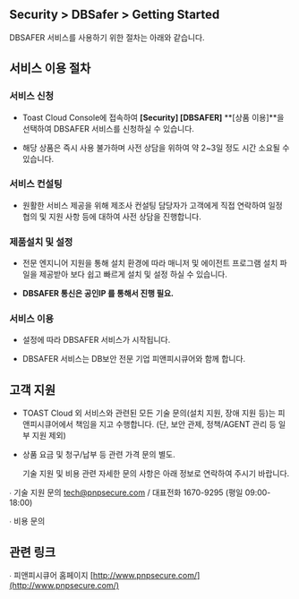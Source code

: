 ## Security > DBSafer > Getting Started

DBSAFER 서비스를 사용하기 위한 절차는 아래와 같습니다.

## 서비스 이용 절차

### 서비스 신청

- Toast Cloud Console에 접속하여 **[Security]  [DBSAFER]**  **[상품 이용]**을 선택하여 DBSAFER 서비스를 신청하실 수 있습니다.

- 해당 상품은 즉시 사용 불가하며 사전 상담을 위하여 약 2~3일 정도 시간 소요될 수 있습니다.

### 서비스 컨설팅

- 원활한 서비스 제공을 위해 제조사 컨설팅 담당자가 고객에게 직접 연락하여 일정 협의 및 지원 사항 등에 대하여 사전 상담을 진행합니다.

### 제품설치 및 설정

- 전문 엔지니어 지원을 통해 설치 환경에 따라 매니저 및 에이전트 프로그램 설치 파일을 제공받아 보다 쉽고 빠르게 설치 및 설정 하실 수 있습니다.

- **DBSAFER 통신은 공인IP 를 통해서 진행 필요.**

### 서비스 이용

- 설정에 따라 DBSAFER 서비스가 시작됩니다.

- DBSAFER 서비스는 DB보안 전문 기업 피앤피시큐어와 함께 합니다.

## 고객 지원

- TOAST Cloud 외 서비스와 관련된 모든 기술 문의(설치 지원, 장애 지원 등)는 피앤피시큐어에서 책임을 지고 수행합니다. (단, 보안 관제, 정책/AGENT 관리 등 일부 지원 제외)

- 상품 요금 및 청구/납부 등 관련 가격 문의 별도.

  기술 지원 및 비용 관련 자세한 문의 사항은 아래 정보로 연락하여 주시기 바랍니다.

∙ 기술 지원 문의 [tech@pnpsecure.com](mailto:tech@pnpsecure.com) / 대표전화 1670-9295 (평일 09:00-18:00)

∙ 비용 문의

## 관련 링크

∙ 피앤피시큐어 홈페이지 [http://www.pnpsecure.com/](http://www.pnpsecure.com/)
